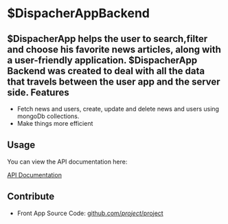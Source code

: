 $DispacherAppBackend
========

$DispacherApp helps the user to search,filter and choose his favorite news articles, along with a user-friendly application.
$DispacherApp Backend was created to deal with all the data that travels between the user app and the server side.
Features
--------

- Fetch news and users, create, update and delete news and users using mongoDb collections.
- Make things more efficient 

Usage
------------

You can view the API documentation here:

[API Documentation](public/apidoc/index.html)

Contribute
----------


- Front App Source Code: [github.com/$project/$project](https://github.com/yoav6200/DispacherApp.git)

